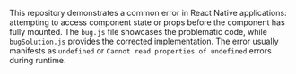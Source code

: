 This repository demonstrates a common error in React Native applications: attempting to access component state or props before the component has fully mounted. The `bug.js` file showcases the problematic code, while `bugSolution.js` provides the corrected implementation.  The error usually manifests as `undefined` or `Cannot read properties of undefined` errors during runtime.
